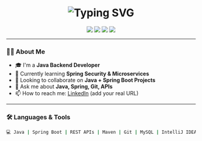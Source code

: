 <h1 align="center">
  <img src="https://readme-typing-svg.demolab.com?font=Fira+Code&size=30&pause=1000&color=F70000&center=true&vCenter=true&width=600&lines=Hi+%F0%9F%91%8B+I'm+Suresh+Sahani;The+Java+Developer;Spring+Boot+Enthusiast;Backend+Engineer" alt="Typing SVG" />
</h1>

<p align="center">
  <img src="https://img.shields.io/badge/Java-ED8B00?style=for-the-badge&logo=java&logoColor=white"/>
  <img src="https://img.shields.io/badge/SpringBoot-6DB33F?style=for-the-badge&logo=springboot&logoColor=white"/>
  <img src="https://img.shields.io/badge/MySQL-4479A1?style=for-the-badge&logo=mysql&logoColor=white"/>
  <img src="https://img.shields.io/badge/GitHub-181717?style=for-the-badge&logo=github&logoColor=white"/>
</p>

---

### 🙋‍♂️ About Me

- 🎓 I'm a **Java Backend Developer**
- 🌱 Currently learning **Spring Security & Microservices**
- 👯 Looking to collaborate on **Java + Spring Boot Projects**
- 💬 Ask me about **Java, Spring, Git, APIs**
- 📫 How to reach me: [LinkedIn](https://www.linkedin.com/) (add your real URL)

---

### 🛠️ Languages & Tools

```bash
💻 Java | Spring Boot | REST APIs | Maven | Git | MySQL | IntelliJ IDEA
